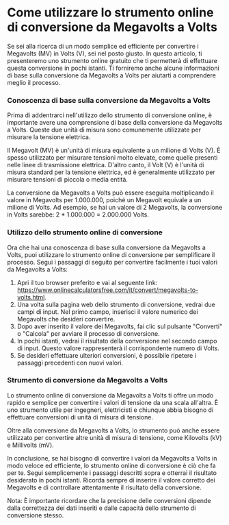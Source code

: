 Come utilizzare lo strumento online di conversione da Megavolts a Volts
=======================================================================

Se sei alla ricerca di un modo semplice ed efficiente per convertire i Megavolts (MV) in Volts (V), sei nel posto giusto. In questo articolo, ti presenteremo uno strumento online gratuito che ti permetterà di effettuare questa conversione in pochi istanti. Ti forniremo anche alcune informazioni di base sulla conversione da Megavolts a Volts per aiutarti a comprendere meglio il processo.

### Conoscenza di base sulla conversione da Megavolts a Volts

Prima di addentrarci nell'utilizzo dello strumento di conversione online, è importante avere una comprensione di base della conversione da Megavolts a Volts. Queste due unità di misura sono comunemente utilizzate per misurare la tensione elettrica.

Il Megavolt (MV) è un'unità di misura equivalente a un milione di Volts (V). È spesso utilizzato per misurare tensioni molto elevate, come quelle presenti nelle linee di trasmissione elettrica. D'altro canto, il Volt (V) è l'unità di misura standard per la tensione elettrica, ed è generalmente utilizzato per misurare tensioni di piccola o media entità.

La conversione da Megavolts a Volts può essere eseguita moltiplicando il valore in Megavolts per 1.000.000, poiché un Megavolt equivale a un milione di Volts. Ad esempio, se hai un valore di 2 Megavolts, la conversione in Volts sarebbe: 2 \* 1.000.000 = 2.000.000 Volts.

### Utilizzo dello strumento online di conversione

Ora che hai una conoscenza di base sulla conversione da Megavolts a Volts, puoi utilizzare lo strumento online di conversione per semplificare il processo. Segui i passaggi di seguito per convertire facilmente i tuoi valori da Megavolts a Volts:

1. Apri il tuo browser preferito e vai al seguente link: <https://www.onlinecalculatorsfree.com/it/convert/megavolts-to-volts.html>.
2. Una volta sulla pagina web dello strumento di conversione, vedrai due campi di input. Nel primo campo, inserisci il valore numerico dei Megavolts che desideri convertire.
3. Dopo aver inserito il valore dei Megavolts, fai clic sul pulsante "Converti" o "Calcola" per avviare il processo di conversione.
4. In pochi istanti, vedrai il risultato della conversione nel secondo campo di input. Questo valore rappresenterà il corrispondente numero di Volts.
5. Se desideri effettuare ulteriori conversioni, è possibile ripetere i passaggi precedenti con nuovi valori.

### Strumento di conversione da Megavolts a Volts

Lo strumento online di conversione da Megavolts a Volts ti offre un modo rapido e semplice per convertire i valori di tensione da una scala all'altra. È uno strumento utile per ingegneri, elettricisti e chiunque abbia bisogno di effettuare conversioni di unità di misura di tensione.

Oltre alla conversione da Megavolts a Volts, lo strumento può anche essere utilizzato per convertire altre unità di misura di tensione, come Kilovolts (kV) e Millivolts (mV).

In conclusione, se hai bisogno di convertire i valori da Megavolts a Volts in modo veloce ed efficiente, lo strumento online di conversione è ciò che fa per te. Segui semplicemente i passaggi descritti sopra e otterrai il risultato desiderato in pochi istanti. Ricorda sempre di inserire il valore corretto dei Megavolts e di controllare attentamente il risultato della conversione.

Nota: È importante ricordare che la precisione delle conversioni dipende dalla correttezza dei dati inseriti e dalle capacità dello strumento di conversione stesso.